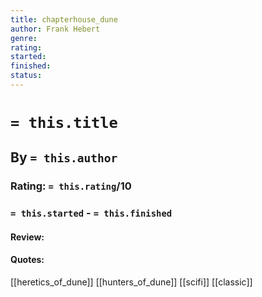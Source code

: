 ```yaml
---
title: chapterhouse_dune
author: Frank Hebert
genre:
rating:
started: 
finished: 
status: 
---
```

# `= this.title`
## By `= this.author`
### Rating: `= this.rating`/10
### `= this.started` - `= this.finished`

#### Review:

#### Quotes: 

[[heretics_of_dune]]
[[hunters_of_dune]]
[[scifi]] [[classic]]